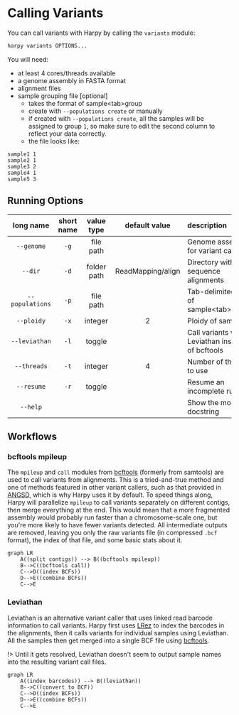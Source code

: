 # Calling Variants
You can call variants with Harpy by calling the `variants` module:
```bash
harpy variants OPTIONS... 
```
You will need:
- at least 4 cores/threads available
- a genome assembly in FASTA format
- alignment files
- sample grouping file [optional]
    - takes the format of sample\<tab\>group
    - create with `--populations create` or manually
    - if created with `--populations create`, all the samples will be assigned to group `1`, so make sure to edit the second column to reflect your data correctly.
    - the file looks like:
```
sample1 1
sample2 1
sample3 2
sample4 1
sample5 3
```

## Running Options
| long name | short name | value type | default value | description|
| :---: | :----: | :---: | :---: | :--- |
| `--genome`    | `-g` |    file path | |  Genome assembly for variant calling |                                                              
| `--dir`       |  `-d`  | folder path   |  ReadMapping/align |  Directory with sequence alignments     | 
| `--populations` |  `-p`  | file path   |  | Tab-delimited file of sample\<tab\>group |                         
| `--ploidy`    |  `-x`  | integer | 2 | Ploidy of samples          |                          
| `--leviathan` |  `-l`    |  toggle  | |  Call variants with Leviathan instead of bcftools |                           
| `--threads`   |  `-t`  | integer | 4| Number of threads to use |                                     
| `--resume`    |  `-r`  | toggle  | | Resume an incomplete run |               
| `--help`        | | |    |          Show the module docstring |            

## Workflows
### bcftools mpileup
The `mpileup` and `call` modules from [bcftools](https://samtools.github.io/bcftools/bcftools.html) (formerly from samtools) are used to call variants from alignments. This is a tried-and-true method and one of methods featured in other variant callers, such as that provided in [ANGSD](http://www.popgen.dk/angsd/index.php/Genotype_Likelihoods), which is why Harpy uses it by default. To speed things along, Harpy will parallelize `mpileup` to call variants separately on different contigs, then merge everything at the end. This would mean that a more fragmented assembly would probably run faster than a chromosome-scale one, but you're more likely to have fewer variants detected. All intermediate outputs are removed, leaving you only the raw variants file (in compressed `.bcf` format), the index of that file, and some basic stats about it.

```mermaid
graph LR
    A((split contigs)) --> B((bcftools mpileup))
    B-->C((bcftools call))
    C-->D((index BCFs))
    D-->E((combine BCFs))
    C-->E
```

### Leviathan
Leviathan is an alternative variant caller that uses linked read barcode information to call variants. Harpy first uses [LRez](https://github.com/morispi/LRez) to index the barcodes in the alignments, then it calls variants for individual samples using Leviathan. All the samples then get merged into a single BCF file using [bcftools](https://samtools.github.io/bcftools/bcftools.html).

!> Until it gets resolved, Leviathan doesn't seem to output sample names into the resulting variant call files.


```mermaid
graph LR
    A((index barcodes)) --> B((leviathan))
    B-->C((convert to BCF))
    C-->D((index BCFs))
    D-->E((combine BCFs))
    C-->E
```
